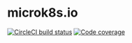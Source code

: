 # microk8s.io

[![CircleCI build status](https://circleci.com/gh/canonical-web-and-design/microk8s.io.svg?style=shield)](https://circleci.com/gh/canonical-web-and-design/microk8s.io) [![Code coverage](https://codecov.io/gh/canonical-web-and-design/microk8s.io/branch/master/graph/badge.svg)](https://codecov.io/gh/canonical-web-and-design/microk8s.io)
